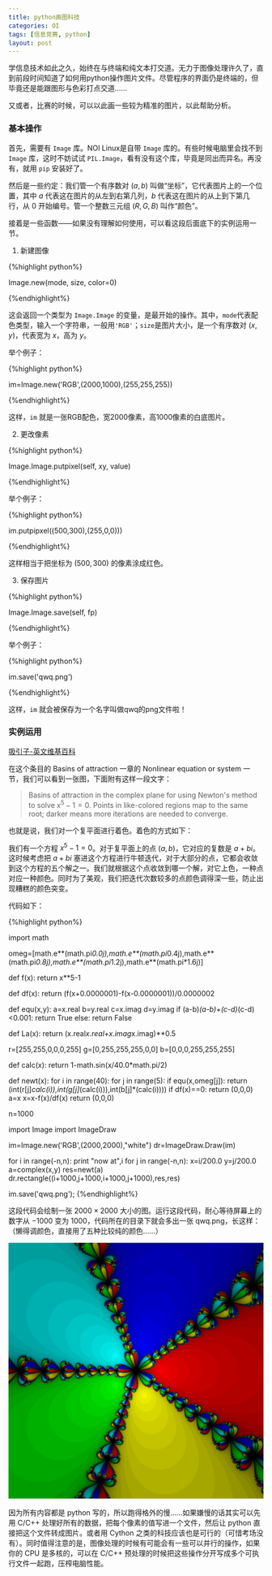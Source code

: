 ```yaml
---
title: python画图科技
categories: OI
tags: [信息竞赛, python]
layout: post
---
```


学信息技术如此之久，始终在与终端和纯文本打交道。无力于图像处理许久了，直到前段时间知道了如何用python操作图片文件。尽管程序的界面仍是终端的，但毕竟还是能跟图形与色彩打点交道……

又或者，比赛的时候，可以以此画一些较为精准的图片，以此帮助分析。

### 基本操作

首先，需要有 `Image` 库。NOI Linux是自带 `Image` 库的。有些时候电脑里会找不到 `Image` 库，这时不妨试试 `PIL.Image`，看有没有这个库，毕竟是同出而异名。再没有，就用 `pip` 安装好了。

然后是一些约定：我们管一个有序数对 $(a,b)$ 叫做“坐标”，它代表图片上的一个位置，其中 $a$ 代表这在图片的从左到右第几列，$b$ 代表这在图片的从上到下第几行，从 $0$ 开始编号。管一个整数三元组 $(R,G,B)$ 叫作“颜色”。

接着是一些函数——如果没有理解如何使用，可以看这段后面底下的实例运用一节。

1. 新建图像

{%highlight python%}

Image.new(mode, size, color=0)

{%endhighlight%}

这会返回一个类型为 `Image.Image` 的变量，是最开始的操作。其中，`mode`代表配色类型，输入一个字符串，一般用``'RGB'``；`size`是图片大小，是一个有序数对 $(x,y)$，代表宽为 $x$，高为 $y$。

举个例子：

{%highlight python%}

im=Image.new('RGB',(2000,1000),(255,255,255))

{%endhighlight%}

这样，`im` 就是一张RGB配色，宽2000像素，高1000像素的白底图片。

2. 更改像素

{%highlight python%}

Image.Image.putpixel(self, xy, value)

{%endhighlight%}

举个例子：

{%highlight python%}

im.putpipxel((500,300),(255,0,0)))

{%endhighlight%}

这样相当于把坐标为 $(500,300)$ 的像素涂成红色。

3. 保存图片

{%highlight python%}

Image.Image.save(self, fp)

{%endhighlight%}

举个例子：

{%highlight python%}

im.save('qwq.png')

{%endhighlight%}

这样，`im` 就会被保存为一个名字叫做qwq的png文件啦！

### 实例运用

[吸引子-英文维基百科](https://en.wikipedia.org/wiki/Attractor#Nonlinear_equation_or_system)

在这个条目的 Basins of attraction 一章的 Nonlinear equation or system 一节，我们可以看到一张图，下面附有这样一段文字：

> Basins of attraction in the complex plane for using Newton's method to solve $x^5 − 1 = 0$. Points in like-colored regions map to the same root; darker means more iterations are needed to converge.

也就是说，我们对一个复平面进行着色。着色的方式如下：

我们有一个方程 $x^5-1=0$。对于复平面上的点 $(a,b)$，它对应的复数是 $a+bi$。这时候考虑把 $a+bi$ 塞进这个方程进行牛顿迭代，对于大部分的点，它都会收敛到这个方程的五个解之一。我们就根据这个点收敛到哪一个解，对它上色，一种点对应一种颜色。同时为了美观，我们把迭代次数较多的点颜色调得深一些，防止出现糟糕的颜色突变。

代码如下：

{%highlight python%}

import math

omeg=[math.e**(math.pi*0.0j),math.e**(math.pi*0.4j),math.e**(math.pi*0.8j),math.e**(math.pi*1.2j),math.e**(math.pi*1.6j)]

def f(x):
	return x**5-1

def df(x):
	return (f(x+0.0000001)-f(x-0.0000001))/0.0000002

def equ(x,y):
	a=x.real
	b=y.real
	c=x.imag
	d=y.imag
	if (a-b)*(a-b)+(c-d)*(c-d)<0.001:
		return True
	else:
		return False

def La(x):
	return (x.real*x.real+x.imag*x.imag)**0.5

r=[255,255,0,0,0,255]
g=[0,255,255,255,0,0]
b=[0,0,0,255,255,255]

def calc(x):
	return 1-math.sin(x/40.0*math.pi/2)

def newt(x):
	for i in range(40):
		for j in range(5):
			if equ(x,omeg[j]):
				return (int(r[j]*calc(i)),int(g[j]*(calc(i))),int(b[j]*(calc(i))))
		if df(x)==0:
			return (0,0,0)
		a=x
		x=x-f(x)/df(x)
	return (0,0,0)


n=1000

import Image
import ImageDraw

im=Image.new('RGB',(2000,2000),"white")
dr=ImageDraw.Draw(im)

for i in range(-n,n):
	print "now at",i
		for j in range(-n,n):
		x=i/200.0
		y=j/200.0
		a=complex(x,y)
		res=newt(a)
		dr.rectangle((i+1000,j+1000,i+1000,j+1000),res,res)

im.save('qwq.png');
{%endhighlight%}

这段代码会绘制一张 $2000\times 2000$ 大小的图。运行这段代码，耐心等待屏幕上的数字从 $-1000$ 变为 $1000$，代码所在的目录下就会多出一张 qwq.png，长这样：（懒得调颜色，直接用了五种比较纯的颜色……）

![](/images/2018-09-19-qwq.png)

因为所有内容都是 python 写的，所以跑得格外的慢……如果嫌慢的话其实可以先用 C/C++ 处理好所有的数据，把每个像素的值写进一个文件，然后让 python 直接把这个文件转成图片。或者用 Cython 之类的科技应该也是可行的（可惜考场没有）。同时值得注意的是，图像处理的时候有可能会有一些可以并行的操作，如果你的 CPU 是多核的，可以在 C/C++ 预处理的时候把这些操作分开写成多个可执行文件一起跑，压榨电脑性能。
